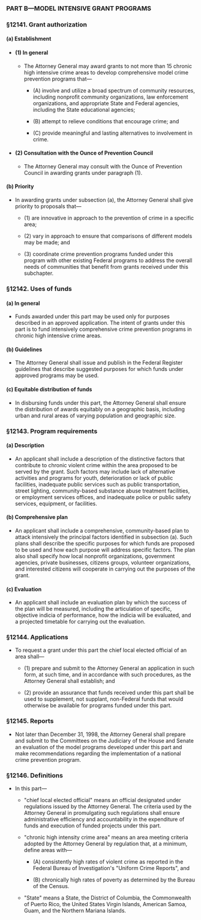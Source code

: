 ### PART B—MODEL INTENSIVE GRANT PROGRAMS

### §12141. Grant authorization
#### (a) Establishment
* #### (1) In general
  * The Attorney General may award grants to not more than 15 chronic high intensive crime areas to develop comprehensive model crime prevention programs that—

    * (A) involve and utilize a broad spectrum of community resources, including nonprofit community organizations, law enforcement organizations, and appropriate State and Federal agencies, including the State educational agencies;

    * (B) attempt to relieve conditions that encourage crime; and

    * (C) provide meaningful and lasting alternatives to involvement in crime.

* #### (2) Consultation with the Ounce of Prevention Council
  * The Attorney General may consult with the Ounce of Prevention Council in awarding grants under paragraph (1).

#### (b) Priority
* In awarding grants under subsection (a), the Attorney General shall give priority to proposals that—

  * (1) are innovative in approach to the prevention of crime in a specific area;

  * (2) vary in approach to ensure that comparisons of different models may be made; and

  * (3) coordinate crime prevention programs funded under this program with other existing Federal programs to address the overall needs of communities that benefit from grants received under this subchapter.

### §12142. Uses of funds
#### (a) In general
* Funds awarded under this part may be used only for purposes described in an approved application. The intent of grants under this part is to fund intensively comprehensive crime prevention programs in chronic high intensive crime areas.

#### (b) Guidelines
* The Attorney General shall issue and publish in the Federal Register guidelines that describe suggested purposes for which funds under approved programs may be used.

#### (c) Equitable distribution of funds
* In disbursing funds under this part, the Attorney General shall ensure the distribution of awards equitably on a geographic basis, including urban and rural areas of varying population and geographic size.

### §12143. Program requirements
#### (a) Description
* An applicant shall include a description of the distinctive factors that contribute to chronic violent crime within the area proposed to be served by the grant. Such factors may include lack of alternative activities and programs for youth, deterioration or lack of public facilities, inadequate public services such as public transportation, street lighting, community-based substance abuse treatment facilities, or employment services offices, and inadequate police or public safety services, equipment, or facilities.

#### (b) Comprehensive plan
* An applicant shall include a comprehensive, community-based plan to attack intensively the principal factors identified in subsection (a). Such plans shall describe the specific purposes for which funds are proposed to be used and how each purpose will address specific factors. The plan also shall specify how local nonprofit organizations, government agencies, private businesses, citizens groups, volunteer organizations, and interested citizens will cooperate in carrying out the purposes of the grant.

#### (c) Evaluation
* An applicant shall include an evaluation plan by which the success of the plan will be measured, including the articulation of specific, objective indicia of performance, how the indicia will be evaluated, and a projected timetable for carrying out the evaluation.

### §12144. Applications
* To request a grant under this part the chief local elected official of an area shall—

  * (1) prepare and submit to the Attorney General an application in such form, at such time, and in accordance with such procedures, as the Attorney General shall establish; and

  * (2) provide an assurance that funds received under this part shall be used to supplement, not supplant, non-Federal funds that would otherwise be available for programs funded under this part.

### §12145. Reports
* Not later than December 31, 1998, the Attorney General shall prepare and submit to the Committees on the Judiciary of the House and Senate an evaluation of the model programs developed under this part and make recommendations regarding the implementation of a national crime prevention program.

### §12146. Definitions
* In this part—

  * "chief local elected official" means an official designated under regulations issued by the Attorney General. The criteria used by the Attorney General in promulgating such regulations shall ensure administrative efficiency and accountability in the expenditure of funds and execution of funded projects under this part.

  * "chronic high intensity crime area" means an area meeting criteria adopted by the Attorney General by regulation that, at a minimum, define areas with—

    * (A) consistently high rates of violent crime as reported in the Federal Bureau of Investigation's "Uniform Crime Reports", and

    * (B) chronically high rates of poverty as determined by the Bureau of the Census.


  * "State" means a State, the District of Columbia, the Commonwealth of Puerto Rico, the United States Virgin Islands, American Samoa, Guam, and the Northern Mariana Islands.